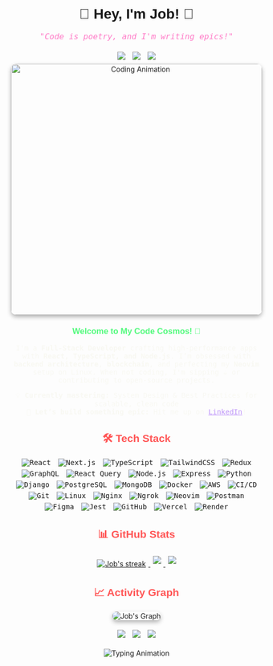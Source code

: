 <!--- CAPTAIN-JOB/CAPTAIN-JOB is a ✨ special ✨ repository because its README.md (this file) appears on your GitHub profile. You can click the Preview link to take a look at your changes. --->

<!-- Import Google Fonts for Cool Typography -->
<link href="https://fonts.googleapis.com/css2?family=Orbitron:wght@700&family=Roboto+Mono:wght@400;600&display=swap" rel="stylesheet">

<div align="center" style="font-family: 'Orbitron', sans-serif;">
  <h1>👾 Hey, I'm Job! 🚀</h1>
  <p style="font-family: 'Roboto Mono', monospace; font-size: 16px; color: #FF79C6;"><i>"Code is poetry, and I'm writing epics!"</i></p>
  
  <!-- Header Links with Hover Animation -->
  <a href="https://portfolio-phi-wine-88.vercel.app/" style="text-decoration: none;">
    <img src="https://img.shields.io/badge/-Portfolio-F1E05A?style=flat&logo=appveyor&logoColor=282A36&labelColor=282A36" style="transition: transform 0.3s; margin: 5px;" onmouseover="this.style.transform='scale(1.1)'" onmouseout="this.style.transform='scale(1)'">
  </a>
  <a href="https://github.com/job-kiptoo-dev" style="text-decoration: none;">
    <img src="https://img.shields.io/badge/-GitHub-181717?style=flat&logo=github&logoColor=FFFFFF&labelColor=282A36" style="transition: transform 0.3s; margin: 5px;" onmouseover="this.style.transform='scale(1.1)'" onmouseout="this.style.transform='scale(1)'">
  </a>
  <a href="https://www.linkedin.com/in/kiptoojob/" style="text-decoration: none;">
    <img src="https://img.shields.io/badge/-LinkedIn-0A66C2?style=flat&logo=linkedin&logoColor=FFFFFF&labelColor=282A36" style="transition: transform 0.3s; margin: 5px;" onmouseover="this.style.transform='scale(1.1)'" onmouseout="this.style.transform='scale(1)'">
  </a>
</div>

<!-- Hero Animation -->
<div align="center">
  <img src="https://media.giphy.com/media/LmNwrBhejkK9EFP504/giphy.gif" alt="Coding Animation" width="500" style="border-radius: 10px; box-shadow: 0 4px 8px rgba(0,0,0,0.3);">
</div>

<!-- Short Bio -->
<h3 align="center" style="font-family: 'Orbitron', sans-serif; color: #50FA7B;">Welcome to My Code Cosmos! 🌌</h3>
<p align="center" style="font-family: 'Roboto Mono', monospace; font-size: 14px; color: #F8F8F2;">
  I'm a <b>Full-Stack Developer</b> crafting high-performance apps with <b>React, TypeScript, and Node.js</b>. I’m obsessed with <b>backend architecture</b>, <b>blockchain</b>, and perfecting my <b>Neovim</b> setup on Linux. When not coding, I'm sipping ☕ or contributing to open-source projects.
</p>
<p align="center" style="font-family: 'Roboto Mono', monospace; font-size: 14px; color: #F8F8F2;">
  💡 <b>Currently mastering:</b> System Design & Best Practices for scalable, clean code<br>
  🤝 <b>Let’s build something epic:</b> Hit me up on <a href="https://www.linkedin.com/in/kiptoojob/" style="color: #BD93F9;">LinkedIn</a>!
</p>

<!-- Tech Stack (Flattened, No Boxes) -->
<h2 align="center" style="font-family: 'Orbitron', sans-serif; color: #FF5555;">🛠️ Tech Stack</h2>
<div align="center" style="font-family: 'Roboto Mono', monospace;">
  <p>
    <img alt="React" src="https://img.shields.io/badge/React-61DAFB?style=flat&logo=react&labelColor=282A36" style="margin: 3px;">
    <img alt="Next.js" src="https://img.shields.io/badge/Next.js-000000?style=flat&logo=next.js&labelColor=282A36" style="margin: 3px;">
    <img alt="TypeScript" src="https://img.shields.io/badge/TypeScript-3178C6?style=flat&logo=typescript&labelColor=282A36" style="margin: 3px;">
    <img alt="TailwindCSS" src="https://img.shields.io/badge/TailwindCSS-38B2AC?style=flat&logo=tailwindcss&labelColor=282A36" style="margin: 3px;">
    <img alt="Redux" src="https://img.shields.io/badge/Redux-764ABC?style=flat&logo=redux&labelColor=282A36" style="margin: 3px;">
    <img alt="GraphQL" src="https://img.shields.io/badge/GraphQL-E10098?style=flat&logo=graphql&labelColor=282A36" style="margin: 3px;">
    <img alt="React Query" src="https://img.shields.io/badge/React%20Query-FF4154?style=flat&logo=reactquery&labelColor=282A36" style="margin: 3px;">
    <img alt="Node.js" src="https://img.shields.io/badge/Node.js-339933?style=flat&logo=node.js&labelColor=282A36" style="margin: 3px;">
    <img alt="Express" src="https://img.shields.io/badge/Express-000000?style=flat&logo=express&labelColor=282A36" style="margin: 3px;">
    <img alt="Python" src="https://img.shields.io/badge/Python-3776AB?style=flat&logo=python&labelColor=282A36" style="margin: 3px;">
    <img alt="Django" src="https://img.shields.io/badge/Django-092E20?style=flat&logo=django&labelColor=282A36" style="margin: 3px;">
    <img alt="PostgreSQL" src="https://img.shields.io/badge/PostgreSQL-4169E1?style=flat&logo=postgresql&labelColor=282A36" style="margin: 3px;">
    <img alt="MongoDB" src="https://img.shields.io/badge/MongoDB-47A248?style=flat&logo=mongodb&labelColor=282A36" style="margin: 3px;">
    <img alt="Docker" src="https://img.shields.io/badge/Docker-2496ED?style=flat&logo=docker&labelColor=282A36" style="margin: 3px;">
    <img alt="AWS" src="https://img.shields.io/badge/AWS-232F3E?style=flat&logo=amazonaws&labelColor=282A36" style="margin: 3px;">
    <img alt="CI/CD" src="https://img.shields.io/badge/CI/CD-181717?style=flat&logo=githubactions&labelColor=282A36" style="margin: 3px;">
    <img alt="Git" src="https://img.shields.io/badge/Git-F05032?style=flat&logo=git&labelColor=282A36" style="margin: 3px;">
    <img alt="Linux" src="https://img.shields.io/badge/Linux-FCC624?style=flat&logo=linux&labelColor=282A36" style="margin: 3px;">
    <img alt="Nginx" src="https://img.shields.io/badge/Nginx-009639?style=flat&logo=nginx&labelColor=282A36" style="margin: 3px;">
    <img alt="Ngrok" src="https://img.shields.io/badge/Ngrok-1F1E37?style=flat&logo=ngrok&labelColor=282A36" style="margin: 3px;">
    <img alt="Neovim" src="https://img.shields.io/badge/Neovim-57A143?style=flat&logo=neovim&labelColor=282A36" style="margin: 3px;">
    <img alt="Postman" src="https://img.shields.io/badge/Postman-FF6C37?style=flat&logo=postman&labelColor=282A36" style="margin: 3px;">
    <img alt="Figma" src="https://img.shields.io/badge/Figma-F24E1E?style=flat&logo=figma&labelColor=282A36" style="margin: 3px;">
    <img alt="Jest" src="https://img.shields.io/badge/Jest-C21325?style=flat&logo=jest&labelColor=282A36" style="margin: 3px;">
    <img alt="GitHub" src="https://img.shields.io/badge/GitHub-181717?style=flat&logo=github&labelColor=282A36" style="margin: 3px;">
    <img alt="Vercel" src="https://img.shields.io/badge/Vercel-000000?style=flat&logo=vercel&labelColor=282A36" style="margin: 3px;">
    <img alt="Render" src="https://img.shields.io/badge/Render-46E3B7?style=flat&logo=render&labelColor=282A36" style="margin: 3px;">
  </p>
</div>

<!-- Current Stats -->
<h2 align="center" style="font-family: 'Orbitron', sans-serif; color: #FF5555;">📊 GitHub Stats</h2>
<div align="center">
  <a href="https://github.com/job-kiptoo-dev">
    <img alt="Job's streak" src="https://github-readme-streak-stats-9m8ugfa77-denvercoder1.vercel.app/?user=job-kiptoo-dev&theme=dracula&border_radius=8&card_width=450&background=282A36&fire=FF79C6&currStreakNum=FF79C6&sideNums=FF79C6&currStreakLabel=FF79C6&sideLabels=FF79C6&dates=FF79C6&ring=FF79C6" style="margin: 5px;">
  </a>
  <a href="https://github.com/job-kiptoo-dev">
    <img src="https://github-readme-stats.vercel.app/api?username=job-kiptoo-dev&show_icons=true&bg_color=282A36&border_radius=8&text_color=F8F8F2&title_color=FF79C6&icon_color=FF79C6&hide_border=false&card_width=450" style="margin: 5px;">
  </a>
  <a href="https://github.com/job-kiptoo-dev">
    <img src="https://github-readme-stats.vercel.app/api/top-langs/?username=job-kiptoo-dev&layout=compact&bg_color=282A36&border_radius=8&text_color=F8F8F2&title_color=FF79C6&hide_border=false&card_width=450" style="margin: 5px;">
  </a>
</div>

<!-- Activity Graph -->
<h2 align="center" style="font-family: 'Orbitron', sans-serif; color: #FF5555;">📈 Activity Graph</h2>
<div align="center">
  <img src="https://github-readme-activity-graph.vercel.app/graph?username=job-kiptoo-dev&custom_title=Job's%20GitHub%20Activity%20Graph&bg_color=282A36&color=FF79C6&line=FF79C6&point=FFFFFF&area_color=FFFFFF&title_color=FF79C6&area=true" alt="Job's Graph" style="border-radius: 8px; box-shadow: 0 4px 8px rgba(0,0,0,0.3);">
  <p>
    <img src="https://img.shields.io/badge/Thanks%20for%20visiting!-FF79C6?style=flat&labelColor=282A36" style="margin: 5px;">
    <img src="https://img.shields.io/github/followers/job-kiptoo-dev?style=flat&logo=github&color=FF79C6&labelColor=282A36" style="margin: 5px;">
    <img src="https://komarev.com/ghpvc/?username=job-kiptoo-dev&style=flat&label=Profile%20Views&color=FF79C6&labelColor=282A36" style="margin: 5px;">
  </p>
</div>

<!-- Animated Typing Effect -->
<div align="center">
  <img src="https://readme-typing-svg.herokuapp.com?font=Roboto+Mono&size=16&pause=1000&color=50FA7B&center=true&vCenter=true&width=435&lines=Code.+Create.+Innovate.;Full-Stack+Wizardry!;Let's+Build+the+Future!" alt="Typing Animation">
</div>
